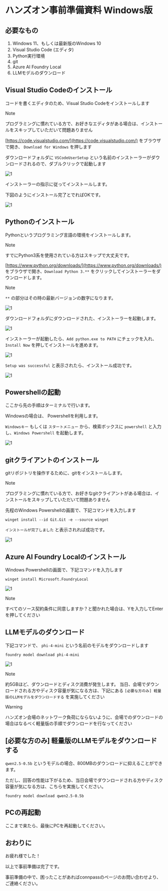 # ハンズオン事前準備資料 Windows版

## 必要なもの
1. Windows 11、もしくは最新版のWindows 10
1. Visual Studio Code (エディタ)
1. Python実行環境
1. git
1. Azure AI Foundry Local
1. LLMモデルのダウンロード

## Visual Studio Codeのインストール
コードを書くエディタのため、Visual Studio Codeをインストールします

> [!NOTE]
> プログラミングに慣れている方で、お好きなエディタがある場合は、インストールをスキップしていただいて問題ありません

[https://code.visualstudio.com/](https://code.visualstudio.com/) をブラウザで開き、
 `Download for Windows` を押します

ダウンロードフォルダに `VSCodeUserSetup` という名前のインストーラーがダウンロードされるので、ダブルクリックで起動します

![1](./img/windows_download_code_installer.png)

インストーラーの指示に従ってインストールします。

下図のようにインストール完了とでればOKです。

![1](./img/windows_code_installed.png)

## Pythonのインストール
Pythonというプログラミング言語の環境をインストールします。

> [!NOTE]
> すでにPython3系を使用されている方はスキップで大丈夫です。

[https://www.python.org/downloads/](https://www.python.org/downloads/) をブラウザで開き、`Download Python 3.**` をクリックしてインストーラーをダウンロードします。

> [!NOTE]
> `**` の部分はその時の最新バージョンの数字になります。

![1](./img/windows_python_download.png)

ダウンロードフォルダにダウンロードされた、インストーラーを起動します。

![1](./img/windows_python_download_installer.png)

インストーラーが起動したら、`Add python.exe to PATH` にチェックを入れ、 `Install Now` を押してインストールを進めます。

![1](./img/windows_python_installer_start.png)

`Setup was successful` と表示されたら、インストール成功です。

![1](./img/windows_python_installer_end.png)


## Powershellの起動
ここから先の手順はターミナルで行います。

Windowsの場合は、 Powershellを利用します。

`Windowsキー` もしくは `スタートメニュー` から、検索ボックスに `powershell` と入力し、`Windows Powershell` を起動します。

![1](./img/windows_powershell.png)

## gitクライアントのインストール
gitリポジトリを操作するために、gitをインストールします。

> [!NOTE]
> プログラミングに慣れている方で、お好きなgitクライアントがある場合は、インストールをスキップしていただいて問題ありません

先程のWindows Powershellの画面で、下記コマンドを入力します

```
winget install --id Git.Git -e --source winget
```

`インストールが完了しました` と表示されれば成功です。

![1](./img/windows_git.png)

## Azure AI Foundry Localのインストール

Windows Powershellの画面で、下記コマンドを入力します

```
winget install Microsoft.FoundryLocal
```

![1](./img/windows_foundry_install.png)

> [!NOTE]
> すべてのソース契約条件に同意しますか？と聞かれた場合は、Yを入力してEnterを押してください

## LLMモデルのダウンロード

下記コマンドで、 `phi-4-mini` という名前のモデルをダウンロードします

```
foundry model download phi-4-mini
```

![1](./img/windows_foundry_model_download.png)

> [!NOTE]
> 約5GBほど、ダウンロードとディスク消費が発生します。
> 当日、会場でダウンロードされる方やディスク容量が気になる方は、下記にある `[必要な方のみ] 軽量版のLLMモデルをダウンロードする` を実施してください

> [!WARNING]
> ハンズオン会場のネットワーク負荷にならないように、会場でのダウンロードの場合はなるべく軽量版の手順でダウンロードを行なってください

## [必要な方のみ] 軽量版のLLMモデルをダウンロードする

`qwen2.5-0.5b` というモデルの場合、800MBのダウンロードに抑えることができます。

ただし、回答の性能は下がるため、当日会場でダウンロードされる方やディスク容量が気になる方は、こちらを実施してください。

```
foundry model download qwen2.5-0.5b
```

## PCの再起動
ここまで来たら、最後にPCを再起動してください。

## おわりに
お疲れ様でした！

以上で事前準備は完了です。

事前準備の中で、困ったことがあればconnpassのページのお問い合わせより、ご連絡ください。

